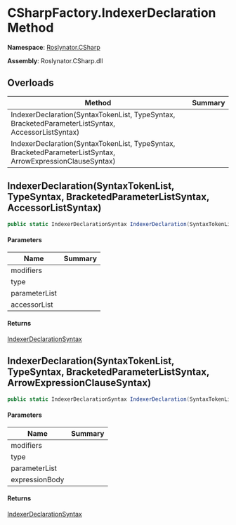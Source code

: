 # CSharpFactory\.IndexerDeclaration Method

**Namespace**: [Roslynator.CSharp](../../README.md)

**Assembly**: Roslynator\.CSharp\.dll

## Overloads

| Method | Summary |
| ------ | ------- |
| IndexerDeclaration\(SyntaxTokenList, TypeSyntax, BracketedParameterListSyntax, AccessorListSyntax\) | |
| IndexerDeclaration\(SyntaxTokenList, TypeSyntax, BracketedParameterListSyntax, ArrowExpressionClauseSyntax\) | |

## IndexerDeclaration\(SyntaxTokenList, TypeSyntax, BracketedParameterListSyntax, AccessorListSyntax\)

```csharp
public static IndexerDeclarationSyntax IndexerDeclaration(SyntaxTokenList modifiers, TypeSyntax type, BracketedParameterListSyntax parameterList, AccessorListSyntax accessorList)
```

#### Parameters

| Name | Summary |
| ---- | ------- |
| modifiers | |
| type | |
| parameterList | |
| accessorList | |

#### Returns

[IndexerDeclarationSyntax](https://docs.microsoft.com/en-us/dotnet/api/microsoft.codeanalysis.csharp.syntax.indexerdeclarationsyntax)

## IndexerDeclaration\(SyntaxTokenList, TypeSyntax, BracketedParameterListSyntax, ArrowExpressionClauseSyntax\)

```csharp
public static IndexerDeclarationSyntax IndexerDeclaration(SyntaxTokenList modifiers, TypeSyntax type, BracketedParameterListSyntax parameterList, ArrowExpressionClauseSyntax expressionBody)
```

#### Parameters

| Name | Summary |
| ---- | ------- |
| modifiers | |
| type | |
| parameterList | |
| expressionBody | |

#### Returns

[IndexerDeclarationSyntax](https://docs.microsoft.com/en-us/dotnet/api/microsoft.codeanalysis.csharp.syntax.indexerdeclarationsyntax)

